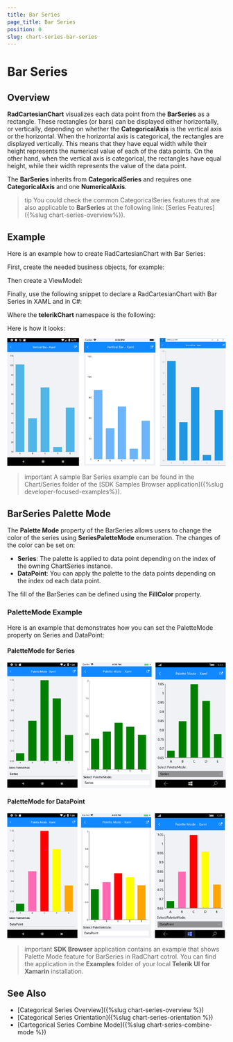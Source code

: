 ```yaml
---
title: Bar Series
page_title: Bar Series
position: 0
slug: chart-series-bar-series
---
```


# Bar Series

## Overview

**RadCartesianChart** visualizes each data point from the **BarSeries** as a rectangle. These rectangles (or bars) can be displayed either horizontally, or vertically, depending on whether the **CategoricalAxis** is the vertical axis or the horizontal. When the horizontal axis is categorical, the rectangles are displayed vertically. This means that they have equal width while their height represents the numerical value of each of the data points. On the other hand, when the vertical axis is categorical, the rectangles have equal height, while their width represents the value of the data point. 

The **BarSeries** inherits from **CategoricalSeries** and requires one **CategoricalAxis** and one **NumericalAxis**. 

>tip You could check the common CategoricalSeries features that are also applicable to **BarSeries** at the following link: [Series Features]({%slug chart-series-overview%}).

## Example

Here is an example how to create RadCartesianChart with Bar Series:

First, create the needed business objects, for example:

<snippet id='categorical-data-model'/>

Then create a ViewModel:

<snippet id='chart-series-view-model-2'/>

Finally, use the following snippet to declare a RadCartesianChart with Bar Series in XAML and in C#:

<snippet id='chart-series-barvertical-xaml'/>
<snippet id='chart-series-barvertical-csharp'/>

Where the **telerikChart** namespace is the following:

<snippet id='xmlns-telerikchart'/>
<snippet id='ns-telerikchart'/>

Here is how it looks:

![Basic BarSeries](images/cartesian-bar-series-basic-example.png)

>important A sample Bar Series example can be found in the Chart/Series folder of the [SDK Samples Browser application]({%slug developer-focused-examples%}).

## BarSeries Palette Mode

The **Palette Mode** property of the BarSeries allows users to change the color of the series using **SeriesPaletteMode** enumeration. The changes of the color can be set on: 

- **Series**: The palette is applied to data point depending on the index of the owning ChartSeries instance. 
- **DataPoint**: You can apply the palette to the data points depending on the index od each data point. 

The fill of the BarSeries can be defined using the **FillColor** property.

### PaletteMode Example

Here is an example that demonstrates how you can set the PaletteMode property on Series and DataPoint:

<snippet id='chart-customization-palettemode-xaml' />
<snippet id='chart-customization-palettemode-csharp' />

#### PaletteMode for Series

![Series PaletteMode](images/chart-series-features-palette-mode-series.png)

#### PaletteMode for DataPoint

![DataPoint PaletteMode](images/chart-series-features-palette-mode-datapoint.png)

>important **SDK Browser** application contains an example that shows Palette Mode feature for BarSeries in RadChart cotrol. You can find the application in the **Examples** folder of your local **Telerik UI for Xamarin** installation.

## See Also

- [Categorical Series Overview]({%slug chart-series-overview %})
- [Categorical Series Orientation]({%slug chart-series-orientation %})
- [Cartegorical Series Combine Mode]({%slug chart-series-combine-mode %})
